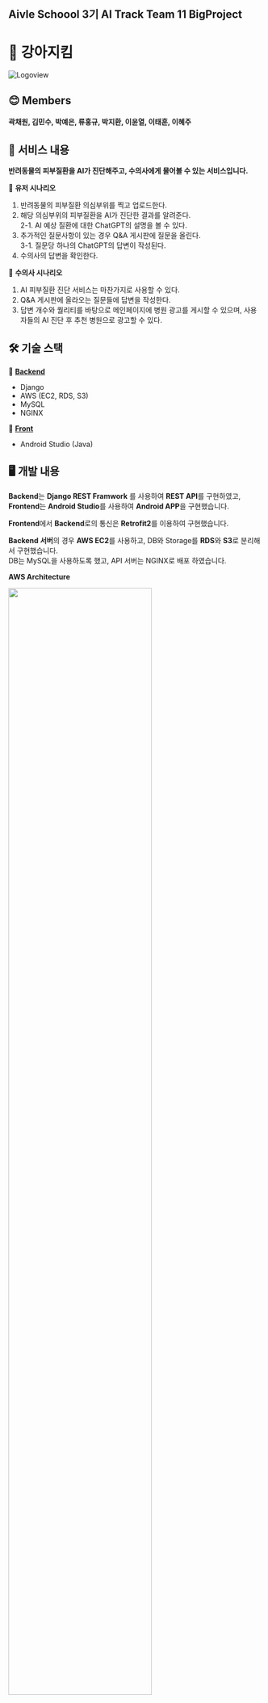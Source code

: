Aivle Schoool 3기 AI Track Team 11 BigProject
---
# 🐶 강아지킴
![Logoview](https://github.com/AIVLE-School-Third-Big-Project/Team11-Project/assets/76936390/ef567dce-5d1a-4dd2-9b41-2ab90c23fea7)

## 😊 Members
#### 곽채원, 김민수, 박예은, 류홍규, 박지환, 이윤열, 이태훈, 이혜주

## 📜 서비스 내용

**반려동물의 피부질환을 AI가 진단해주고, 수의사에게 물어볼 수 있는 서비스입니다.**

🌱 **유저 시나리오**

1. 반려동물의 피부질환 의심부위를 찍고 업로드한다.
2. 해당 의심부위의 피부질환을 AI가 진단한 결과를 알려준다.  
    2-1. AI 예상 질환에 대한 ChatGPT의 설명을 볼 수 있다.
3. 추가적인 질문사항이 있는 경우 Q&A 게시판에 질문을 올린다.  
    3-1. 질문당 하나의 ChatGPT의 답변이 작성된다.
4. 수의사의 답변을 확인한다.

🌱 **수의사 시나리오**

1. AI 피부질환 진단 서비스는 마찬가지로 사용할 수 있다.
2. Q&A 게시판에 올라오는 질문들에 답변을 작성한다.
3. 답변 개수와 퀄리티를 바탕으로 메인페이지에 병원 광고를 게시할 수 있으며, 사용자들의 AI 진단 후 추천 병원으로 광고할 수 있다.

## 🛠 기술 스택

🌟 **[Backend](https://github.com/AIVLE-School-Third-Big-Project/Team11-Project-back)**

- Django
- AWS (EC2, RDS, S3)
- MySQL
- NGINX

🌟 **[Front](https://github.com/AIVLE-School-Third-Big-Project/Team11-Project-front)** 

- Android Studio (Java)

## 🖥 개발 내용

**Backend**는 **Django REST Framwork** 를 사용하여 **REST API**를 구현하였고,  
**Frontend**는 **Android Studio**를 사용하여 **Android APP**을 구현했습니다.

**Frontend**에서 **Backend**로의 통신은 **Retrofit2**를 이용하여 구현했습니다.

**Backend 서버**의 경우 **AWS EC2**를 사용하고, DB와 Storage를 **RDS**와 **S3**로 분리해서 구현했습니다.  
DB는 MySQL을 사용하도록 했고, API 서버는 NGINX로 배포 하였습니다.

**AWS Architecture**

<img src="https://github.com/AIVLE-School-Third-Big-Project/Team11-Project/assets/76936390/e8881d14-809e-46a7-9b6d-97f693f8b4e3" width=75%>


### ✅ API 명세서

API에 대한 내용들은 Notion에 API 명세서를 작성하여 관리하고 있습니다. [[API 명세서 링크]](https://www.notion.so/957e66a93eee468b9ad01613f041ea0a?pvs=21)
![api명세서](https://github.com/AIVLE-School-Third-Big-Project/Team11-Project/assets/76936390/c3a723da-e594-43db-ada2-b922289de0e4)

### ✅ 로그인 관련 구현

Django REST Auth를 활용하여 기본적인 회원가입, 로그인, 로그아웃 등을 구현했습니다.

하지만 기본으로 제공해주는 User가 아니라, 아래와 같은 Field들을 추가하여 Custom User를 구현했습니다.

- Email을 로그인 시 사용 (기본은 Username)
- 수의사 여부 Field 추가
- 프로필 이미지 Field 추가 → Default로 pydenticon 이미지 사용

✔️ **JWT Token**

로그인할 때에는 `AccessToken` 과 `RefreshToken` 을 발급해 해당 토큰으로 사용자 정보를 확인할 수 있도록 구현했습니다.

✔️ **기타 User 관련 API**

회원가입 시 Email 중복 확인을 하는 API와, 비밀번호를 까먹었을 때 해당 아이디로 Email을 전송하여 비밀번호를 초기화할 수 있는 API를 구현했습니다. Front에서와 마찬가지로 비밀번호는 `SHA256` 암호화를 수행한 후 전달되도록 구현했습니다.

|비밀번호 초기화 메일|비밀번호 초기화 화면|
|---|---|
|![image](https://github.com/AIVLE-School-Third-Big-Project/Team11-Project/assets/76936390/ea45c4c8-2a2a-4c51-bb27-4bf21f1f8c64)|![image](https://github.com/AIVLE-School-Third-Big-Project/Team11-Project/assets/76936390/2899f85b-1dea-4f25-b664-033b187f4f4f)|


### ✅ Pet, Hospital API

User 별로 Pet 정보를 등록하는 API와 수의사일 경우 Hospital 정보를 등록하는 API를 구현했습니다.

Pet과 Hospital 은 UserID와 외래키로 연결되어있어, 로그인한 정보를 바탕으로 데이터 생성 시 자동으로 UserID를 가져오도록 구현했습니다.

**✔ Hospital 광고 API**

메인 화면에 답변 작성이 우수한 병원들을 광고하고 있습니다. 지금은 답변에 대한 Rank 알고리즘이 없어 ChatGPT를 제외한 병원들에서 랜덤하게 보여주고 있습니다. 

### ✅ Picture, Question, Answer API

우리의 핵심 기능인 사진을 찍어서 AI 진단을 받는 부분과 Q&A 게시판 부분을 담당하는 API 입니다.

**✔ Picture**

Picture는 유저의 PetID를 외래키로 가지기 때문에 사진을 찍어서 올릴 때 자신의 Pet만을 선택하도록 구현했습니다. 사진을 올린 후에는 AI 모델의 결과가 DB에 저장되도록 했습니다.

이후 해당 병명에 대한 설명을 ChatGPT API를 통해 받아와 DB에 저장하고 사용자에게 보여줍니다.

**✔ Question**

Question의 경우 마찬가지로 PictureID를 외래키로 가지기 때문에 해당 유저의 사진에만 접근하여 질문을 등록하도록 하였고, 조회는 누구나 가능하지만 쓰기, 수정, 삭제 기능은 유저 본인만 가능하도록 구현했습니다.

또한, Question이 등록될 때 해당 질문 내용을 바탕으로 ChatGPT에게 답변을 받을 수 있도록 했습니다. ChatGPT의 경우 응답이 오는 시간이 대략 10초 이상 걸리기 때문에 쓰레드로 구현하여 질문이 등록되는 것에 지연이 발생하지 않도록 했습니다.

**✔ Answer**

Answer의 경우 수의사의 경우에만 답변을 달 수 있도록 구현하였습니다.

### ✅ 아키텍처, ERD, Service Flow, UI/UX 흐름도 

|아키텍처|ERD|Service Flow|UI/UX 흐름도|
|---|---|---|---|
|![architecture](https://github.com/AIVLE-School-Third-Big-Project/Team11-Project/assets/30362867/44f10a37-b3cb-4b75-b071-91c8d7165565)|![erd](https://github.com/AIVLE-School-Third-Big-Project/Team11-Project/assets/76936390/3daa9449-c11f-4549-a373-a68f94f4935f)|![ServiceFlow](https://github.com/AIVLE-School-Third-Big-Project/Team11-Project/assets/30362867/0c3e4223-6e90-49c6-9ffd-a7f26dfbab0c)|![UI/UX](https://github.com/AIVLE-School-Third-Big-Project/Team11-Project/assets/30362867/62fc0f89-6c0c-4285-867f-97055b0bc3c4)|

### ✅ AI
무증상, 유증상 분류 후 유증상으로 분류된 데이터를 6가지의 Class로 분류하는 Flow를 가지고 있습니다.

✔️ **데이터**  
[AI HUB 반려동물 피부 질환 데이터](https://www.aihub.or.kr/aihubdata/data/view.do?currMenu=115&topMenu=100&aihubDataSe=realm&dataSetSn=561)를 사용했습니다.  
~~AI HUB 데이터에서 무증상 데이터를 제공하지 않고 있어 **DALLE API**를 사용해 ***무증상 데이터를 생성***하여 학습을 진행했습니다.~~  
=> 뒤늦게 반려동물 무증상 데이터가 AI HUB에 올라와서 해당 데이터로 학습을 진행하였습니다.

✔️ **모델**  
모델은 pretrained InceptionV3를 사용했습니다.  ++ 이때까지 했던거 적어줍시다 (Unet, YOLO 등등)




## 👀 서비스 화면

아래는 예시 이미지 입니다. 우리 서비스 화면 예시로 변경 예정

<img src="https://github.com/AIVLE-School-Third-Big-Project/Team11-Project/assets/76936390/adcdb817-0d3e-4320-a0cc-ba456a3c2c27" width=25%>


